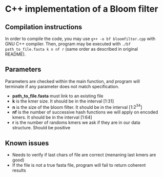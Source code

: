 # C++ implementation of a Bloom filter
## Compilation instructions
In order to compile the code, you may use `g++ -o bf bloomfilter.cpp` with GNU C++ compiler.
Then, program may be executed with `./bf path_to_file.fasta k n nf r` (same order as described in original README).
## Parameters
Parameters are checked within the main function, and program will terminate if any parameter does not match specification.

+ **path_to_file.fasta** must link to an existing file
+ **k** is the kmer size. It should be in the interval [1:31]
+ **n** is the size of the bloom filter. It should be in the interval [1:$2^{34}$]
+ **nf** is the number of successive hash functions we will apply on encoded kmers. It should be in the interval [1:64]
+ **r** is the number of randoms kmers we ask if they are in our data structure. Should be positive
## Known issues
+ Needs to verify if last chars of file are correct (menaning last kmers are good)
+ If the file is not a true fasta file, program will fail to return coherent results